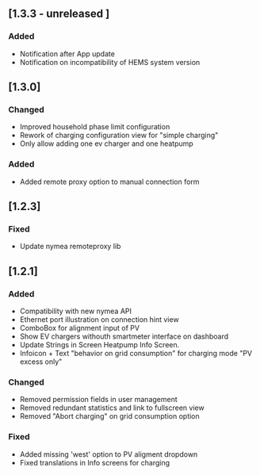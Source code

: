 ## [1.3.3 - unreleased ]
### Added
- Notification after App update 
- Notification on incompatibility of HEMS system version

## [1.3.0]
### Changed
- Improved household phase limit configuration
- Rework of charging configuration view for "simple charging" 
- Only allow adding one ev charger and one heatpump 

### Added
- Added remote proxy option to manual connection form

## [1.2.3]
### Fixed
- Update nymea remoteproxy lib 

## [1.2.1]
### Added
- Compatibility with new nymea API 
- Ethernet port illustration on connection hint view 
- ComboBox for alignment input of PV 
- Show EV chargers withouth smartmeter interface on dashboard
- Update Strings in Screen Heatpump Info Screen.
- Infoicon + Text "behavior on grid consumption" for charging mode "PV excess only"

### Changed
- Removed permission fields in user management
- Removed redundant statistics and link to fullscreen view
- Removed "Abort charging" on grid consumption option

### Fixed
- Added missing 'west' option to PV aligment dropdown
- Fixed translations in Info screens for charging

